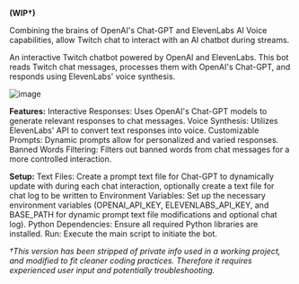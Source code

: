 **(WIP†)**

Combining the brains of OpenAI's Chat-GPT and ElevenLabs AI Voice capabilities, allow Twitch chat to interact with an AI chatbot during streams.

An interactive Twitch chatbot powered by OpenAI and ElevenLabs. This bot reads Twitch chat messages, processes them with OpenAI's Chat-GPT, and responds using ElevenLabs' voice synthesis.

![image](https://github.com/itsDevinReed/TwitchAIInteraction/assets/55592830/4f7c04b1-411c-4882-8431-ee421c171698)


**Features:**
Interactive Responses: Uses OpenAI's Chat-GPT models to generate relevant responses to chat messages.
Voice Synthesis: Utilizes ElevenLabs' API to convert text responses into voice.
Customizable Prompts: Dynamic prompts allow for personalized and varied responses.
Banned Words Filtering: Filters out banned words from chat messages for a more controlled interaction.

**Setup:**
Text Files: Create a prompt text file for Chat-GPT to dynamically update with during each chat interaction, optionally create a text file for chat log to be written to
Environment Variables: Set up the necessary environment variables (OPENAI_API_KEY, ELEVENLABS_API_KEY, and BASE_PATH for dynamic prompt text file modifications and optional chat log).
Python Dependencies: Ensure all required Python libraries are installed.
Run: Execute the main script to initiate the bot.

*†This version has been stripped of private info used in a working project, and modified to fit cleaner coding practices. Therefore it requires experienced user input and potentially troubleshooting.*
